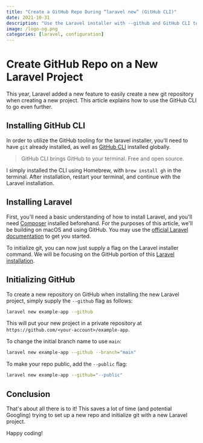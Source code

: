 ```yaml
---
title: "Create a GitHub Repo During “laravel new” (GitHub CLI)"
date: 2021-10-31
description: "Use the Laravel installer with --github and GitHub CLI to initialize a repo, set main as the branch, and choose visibility automatically."
image: /logo-og.png
categories: [laravel, configuration]
---
```

# Create GitHub Repo on a New Laravel Project
This year, Laravel added a new feature to easily create a new git repository when creating a new project.
This article explains how to use the GitHub CLI to go even further.

## Installing GitHub CLI

In order to utilize the GitHub tooling for the laravel installer, you'll need to have `git` already installed, as well
as [GitHub CLI](https://cli.github.com/) installed globally.
>GitHub CLI brings GitHub to your terminal. Free and open source.

I simply installed the CLI using Homebrew, with `brew install gh` in the terminal. After installation, restart your
terminal, and continue with the Laravel installation.

## Installing Laravel

First, you'll need a basic understanding of how to install Laravel, and you'll need [Composer](https://getcomposer.org/)
installed beforehand. For the purposes of this article, we'll be building on macOS and using GitHub.
You may use the [official Laravel documentation](https://laravel.com/docs/installation) to get you started.

To initialize git, you can now just supply a flag on the Laravel installer command. We will be focusing on the GitHub
portion of this [Laravel installation](https://laravel.com/docs/installation#the-laravel-installer).

## Initializing GitHub

To create a new repository on GitHub when installing the new Laravel project, simply supply the `--github` flag as follows:

```bash
laravel new example-app --github
```

This will put your new project in a private repository at `https://github.com/<your-account>/example-app`.

To change the initial branch name to use `main`:

```bash
laravel new example-app --github --branch="main"
```

To make your repo public, add the `--public` flag:

```bash
laravel new example-app --github="--public"
```

## Conclusion

That's about all there is to it! This saves a lot of time (and potential Googling) trying to set up a new repo and
initialize git with a new Laravel project.

Happy coding!
